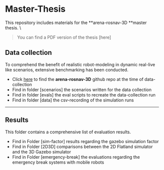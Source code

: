 # Master-Thesis
This repository includes materials for the **arena-rosnav-3D **master thesis. \
> You can find a PDF version of the thesis [here]

## Data collection
To comprehend the benefit of realistic robot-modeling in dynamic real-live like scenarios, extensive benchmarking has been conducted. 
- Click [here](https://github.com/ignc-research/arena-rosnav-3D/tree/f3e92aafa5e933088e9582936f114a5fb77935ac) to find the **arena-rosnav-3D** github repo at the time of data-collection
- Find in folder [scenarios] the scenarios written for the data collection
- Find in folder [evals] the eval scripts to recreate the data-collection run
- Find in folder [data] the csv-recording of the simulation runs
---

## Results
This folder contains a comprehensive list of evaluation results.
- Find in Folder [sim-factor] results regarding the gazebo simulation factor
- Find in Folder [2D3D] comparisons between the 2D Flatland simulator and the 3D Gazebo simulator
- Find in Folder [emergency-break] the evaluations regarding the emergency break systems with mobile robots